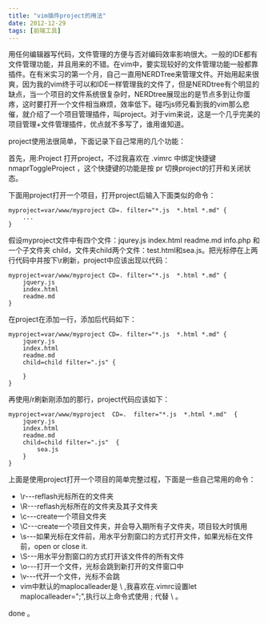 ```yaml
---
title: "vim插件project的用法"
date: 2012-12-29
tags: [前端工具]
---
```


用任何编辑器写代码，文件管理的方便与否对编码效率影响很大。一般的IDE都有文件管理功能，并且用来的不错。在vim中，要实现较好的文件管理功能一般都靠插件。在有米实习的第一个月，自己一直用NERDTree来管理文件。开始用起来很爽，因为我的vim终于可以和IDE一样管理我的文件了，但是NERDtree有个明显的缺点，当一个项目的文件系统很复杂时，NERDtree展现出的是节点多到让你蛋疼，这时要打开一个文件相当麻烦，效率低下。碰巧js师兄看到我的vim那么悲催，就介绍了一个项目管理插件，叫project。对于vim来说，这是一个几乎完美的项目管理+文件管理插件，优点就不多写了，谁用谁知道。
<!-- more -->

project使用法很简单，下面记录下自己常用的几个功能：

首先，用:Project 打开project，不过我喜欢在 .vimrc 中绑定快捷键 nmaprToggleProject ，这个快捷键的功能是按 pr 切换project的打开和关闭状态。

下面用project打开一个项目，打开project后输入下面类似的命令：

    myproject=var/www/myproject CD=. filter="*.js  *.html *.md" {
        ...
    }

假设myproject文件中有四个文件：jqurey.js index.html readme.md info.php 和一个子文件夹 child，文件夹child两个文件：test.html和sea.js。把光标停在上两行代码中并按下\r刷新，project中应该出现以代码：

 
    myproject=var/www/myproject CD=. filter="*.js  *.html *.md" {
        jquery.js
        index.html
        readme.md
    }

在project在添加一行，添加后代码如下：


    myproject=var/www/myproject CD=. filter="*.js  *.html *.md" {
        jquery.js
        index.html
        readme.md
        child=child filter=".js" {
       
        }
    }

再使用/r刷新刚添加的那行，project代码应该如下：

    myproject=var/www/myproject  CD=.  filter="*.js  *.html *.md"  {
        jquery.js
        index.html
        readme.md
        child=child filter=".js"  {
            sea.js
        }
    }

上面是使用project打开一个项目的简单完整过程，下面是一些自己常用的命令：

- \r---reflash光标所在的文件夹
- \R---reflash光标所在的文件夹及其子文件夹
- \c---create一个项目文件夹
- \C---create一个项目文件夹，并会导入期所有子文件夹，项目较大时慎用
- \s---如果光标在文件前，用水平分割窗口的方式打开文件，如果光标在文件前，open or close it.
- \S---用水平分割窗口的方式打开该文件件的所有文件
- \o---打开一个文件，光标会跳到新打开的文件窗口中
- \v---代开一个文件，光标不会跳
- vim中默认的maplocalleader是 \ ,我喜欢在.vimrc设置let maplocalleader=";",执行以上命令式使用 ; 代替 \ 。

done 。
